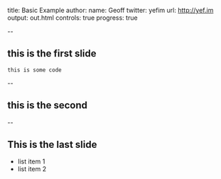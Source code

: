 title: Basic Example
author:
  name: Geoff
  twitter: yefim
  url: http://yef.im
output: out.html
controls: true
progress: true

--
## this is the first slide

    this is some code

--
## this is the second

--
## This is the last slide

* list item 1
* list item 2

